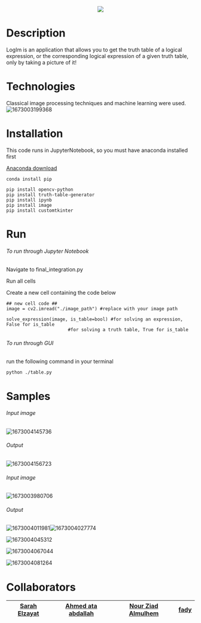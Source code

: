 <div align=center >
<img align="center"  src="https://github.com/SarahElzayat/LogIm/blob/main/assets/logo.png">
   </div>

# Description

LogIm is an application that allows you to get the truth table of a logical expression, or the corresponding logical expression of a given truth table, only by taking a picture of it! 

# Technologies
Classical image processing techniques and machine learning were used.
![1673003199368](image/README/1673003199368.png)

# Installation

This code runs in JupyterNotebook, so you must have anaconda installed first

[Anaconda download](https://www.anaconda.com/products/distribution)

```
conda install pip

```

```
pip install opencv-python
pip install truth-table-generator
pip install ipynb
pip install image
pip install customtkinter

```

# Run

###### To run through Jupyter Notebook

Navigate to final_integration.py

Run all cells

Create a new cell containing the code below

```
## new cell code ##
image = cv2.imread("./image_path") #replace with your image path

solve_expression(image, is_table=bool) #for solving an expression, False for is_table
				       #for solving a truth table, True for is_table

```

###### To run through GUI

run the following command in your terminal

```
python ./table.py
```

# Samples

###### Input image

![1673004145736](image/README/1673004145736.png)

###### Output

![1673004156723](image/README/1673004156723.png)

###### Input image

![1673003980706](image/README/1673003980706.png)


###### Output

![1673004011981](image/README/1673004011981.png)![1673004027774](image/README/1673004027774.png)

![1673004045312](image/README/1673004045312.png)

![1673004067044](image/README/1673004067044.png)

![1673004081264](image/README/1673004081264.png)


# Collaborators

| [Sarah Elzayat](https://github.com/SarahElzayat) | [Ahmed ata abdallah](https://github.com/Ahmed-ata112) | [Nour Ziad Almulhem](https://github.com/nouralmulhem) | [fady](https://github.com/fady2001) |
| --------------------------------------------- | -------------------------------------------------- | -------------------------------------------------- | -------------------------------- |
